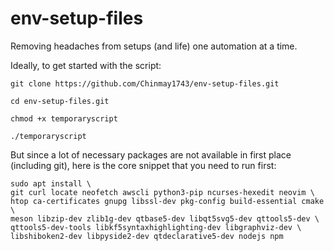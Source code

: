 # env-setup-files

Removing headaches from setups (and life) one automation at a time.

Ideally, to get started with the script:

`git clone https://github.com/Chinmay1743/env-setup-files.git`

`cd env-setup-files.git`

`chmod +x temporaryscript`

`./temporaryscript`

But since a lot of necessary packages are not available in first place (including git), here is the core snippet that you need to run first:

```
sudo apt install \
git curl locate neofetch awscli python3-pip ncurses-hexedit neovim \
htop ca-certificates gnupg libssl-dev pkg-config build-essential cmake \
meson libzip-dev zlib1g-dev qtbase5-dev libqt5svg5-dev qttools5-dev \
qttools5-dev-tools libkf5syntaxhighlighting-dev libgraphviz-dev \
libshiboken2-dev libpyside2-dev qtdeclarative5-dev nodejs npm
```


